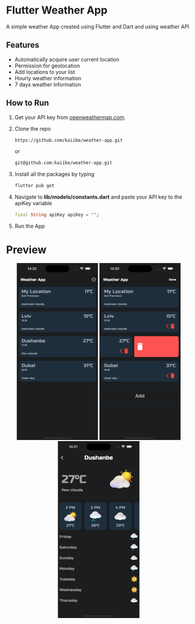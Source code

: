 # Flutter Weather App

<p>A simple weather App created using Flutter and Dart and using weather API</p>

## Features
- Automatically acquire user current location
- Permission for geolocation 
- Add locations to your list
- Hourly weather information
- 7 days weather information 

## How to Run
1. Get your API key from <a href="https://openweathermap.org/api/">openweathermap.com</a>.
2. Clone the repo
   ```sh
   https://github.com/kaiibe/weather-app.git
   ```
   or 
   ```sh
   git@github.com:kaiibe/weather-app.git
   ```
   
4. Install all the packages by typing
   ```sh
   flutter pub get
   ```
5. Navigate to **lib/models/constants.dart** and paste your API key to the apiKey variable
   ```dart
   final String apiKey apiKey = "";
   ```
6. Run the App


# Preview
<p align="center">
<img src="/assets/screenshots/homepage.png" height="480px"/> <img src="/assets/screenshots/editmode.png" height="480px" /> <img src="/assets/screenshots/detailedweather.png" height="480px" />
</p>


